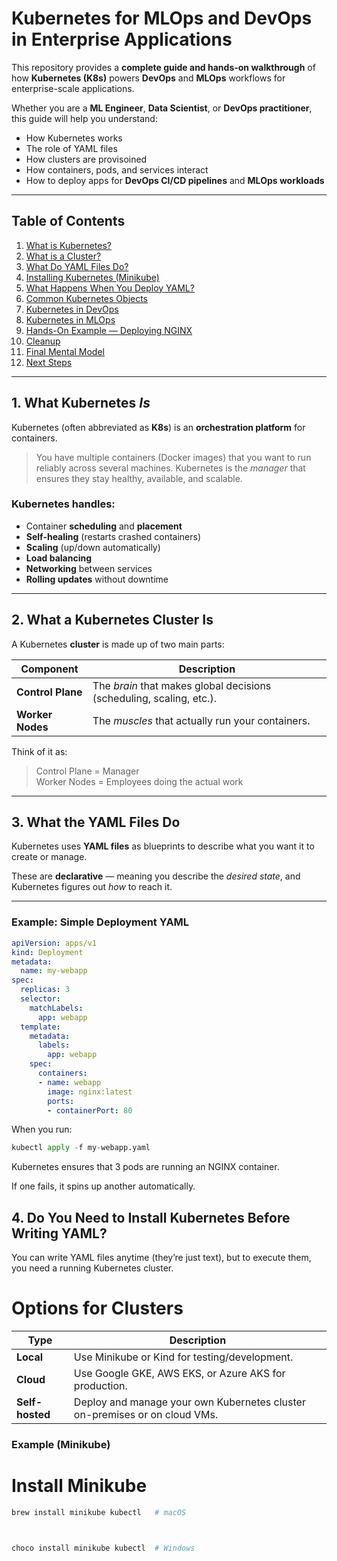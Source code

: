 #  Kubernetes for MLOps and DevOps in Enterprise Applications

This repository provides a **complete guide and hands-on walkthrough** of how **Kubernetes (K8s)** powers **DevOps** and **MLOps** workflows for enterprise-scale applications.

Whether you are a **ML Engineer**, **Data Scientist**, or **DevOps practitioner**, this guide will help you understand:
- How Kubernetes works  
- The role of YAML files  
- How clusters are provisoined  
- How containers, pods, and services interact  
- How to deploy apps for **DevOps CI/CD pipelines** and **MLOps workloads**

---

##  Table of Contents

1. [What is Kubernetes?](#-1-what-kubernetes-is)
2. [What is a Cluster?](#-2-what-a-kubernetes-cluster-is)
3. [What Do YAML Files Do?](#-3-what-the-yaml-files-do)
4. [Installing Kubernetes (Minikube)](#-4-do-you-need-to-install-kubernetes-before-writing-yaml)
5. [What Happens When You Deploy YAML?](#-5-what-happens-when-you-deploy-yaml)
6. [Common Kubernetes Objects](#-6-key-yaml-object-types-youll-see)
7. [Kubernetes in DevOps](#-7-kubernetes-in-devops)
8. [Kubernetes in MLOps](#-8-kubernetes-in-mlops)
9. [Hands-On Example — Deploying NGINX](#-hands-on-example--deploy-nginx-locally)
10. [Cleanup](#-step-8-clean-up)
11. [Final Mental Model](#-final-mental-model)
12. [Next Steps](#-next-step-optional)

---

##  1. What Kubernetes *Is*

Kubernetes (often abbreviated as **K8s**) is an **orchestration platform** for containers.

> You have multiple containers (Docker images) that you want to run reliably across several machines. Kubernetes is the *manager* that ensures they stay healthy, available, and scalable.

### Kubernetes handles:
- Container **scheduling** and **placement**
- **Self-healing** (restarts crashed containers)
- **Scaling** (up/down automatically)
- **Load balancing**
- **Networking** between services
- **Rolling updates** without downtime

---

##  2. What a Kubernetes Cluster Is

A Kubernetes **cluster** is made up of two main parts:

| Component | Description |
|------------|--------------|
| **Control Plane** | The *brain* that makes global decisions (scheduling, scaling, etc.). |
| **Worker Nodes** | The *muscles* that actually run your containers. |

Think of it as:
> Control Plane = Manager  
> Worker Nodes = Employees doing the actual work

---

##  3. What the YAML Files Do

Kubernetes uses **YAML files** as blueprints to describe what you want it to create or manage.

These are **declarative** — meaning you describe the *desired state*, and Kubernetes figures out *how* to reach it.

---

###  Example: Simple Deployment YAML

```yaml
apiVersion: apps/v1
kind: Deployment
metadata:
  name: my-webapp
spec:
  replicas: 3
  selector:
    matchLabels:
      app: webapp
  template:
    metadata:
      labels:
        app: webapp
    spec:
      containers:
      - name: webapp
        image: nginx:latest
        ports:
        - containerPort: 80
```

When you run:

```python
kubectl apply -f my-webapp.yaml
```

Kubernetes ensures that 3 pods are running an NGINX container.

If one fails, it spins up another automatically.


## 4. Do You Need to Install Kubernetes Before Writing YAML?

You can write YAML files anytime (they’re just text), but to execute them, you need a running Kubernetes cluster.

# Options for Clusters

| Type        | Description |
|-------------|-------------|
| **Local**   | Use Minikube or Kind for testing/development. |
| **Cloud**   | Use Google GKE, AWS EKS, or Azure AKS for production. |
| **Self-hosted** | Deploy and manage your own Kubernetes cluster on-premises or on cloud VMs. |

### Example (Minikube)

# Install Minikube

```python
brew install minikube kubectl   # macOS



choco install minikube kubectl  # Windows
```

